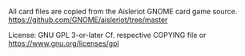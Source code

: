 All card files are copied from the Aisleriot GNOME card game source. 
https://github.com/GNOME/aisleriot/tree/master

License: GNU GPL 3-or-later
Cf. respective COPYING file or
https://www.gnu.org/licenses/gpl
